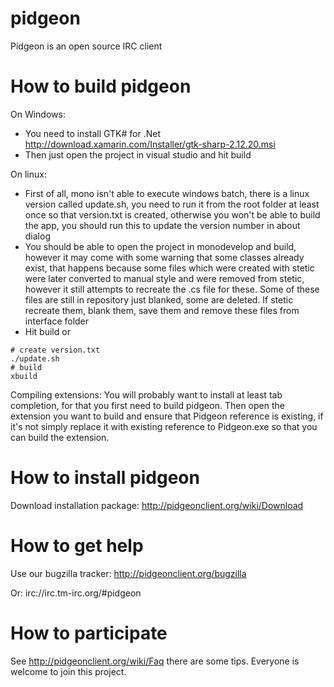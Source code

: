 pidgeon
=======

Pidgeon is an open source IRC client

How to build pidgeon
=====================

On Windows:
 - You need to install GTK# for .Net http://download.xamarin.com/Installer/gtk-sharp-2.12.20.msi
 - Then just open the project in visual studio and hit build

On linux:
 - First of all, mono isn't able to execute windows batch, there is a linux version called update.sh, you need to run it from the root folder at least once so that version.txt is created, otherwise you won't be able to build the app, you should run this to update the version number in about dialog
 - You should be able to open the project in monodevelop and build, however it may come with some warning that some classes already exist, that happens because some files which were created with stetic were later converted to manual style and were removed from stetic, however it still attempts to recreate the .cs file for these. Some of these files are still in repository just blanked, some are deleted. If stetic recreate them, blank them, save them and remove these files from interface folder
 - Hit build or

```
# create version.txt
./update.sh
# build
xbuild
```

Compiling extensions:
You will probably want to install at least tab completion, for that you first need to build pidgeon. Then open the extension you want to build and ensure that Pidgeon reference is existing, if it's not simply replace it with existing reference to Pidgeon.exe so that you can build the extension.

How to install pidgeon
=======================
Download installation package: http://pidgeonclient.org/wiki/Download

How to get help
================
Use our bugzilla tracker: http://pidgeonclient.org/bugzilla

Or: irc://irc.tm-irc.org/#pidgeon

How to participate
====================
See http://pidgeonclient.org/wiki/Faq there are some tips. Everyone is welcome to join this project.
